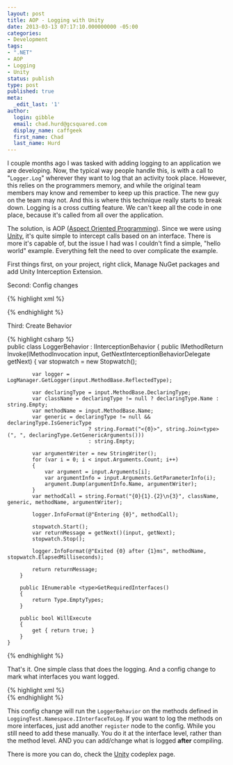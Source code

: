 ```yaml
---
layout: post
title: AOP - Logging with Unity
date: 2013-03-13 07:17:10.000000000 -05:00
categories:
- Development
tags:
- ".NET"
- AOP
- Logging
- Unity
status: publish
type: post
published: true
meta:
  _edit_last: '1'
author:
  login: gibble
  email: chad.hurd@gcsquared.com
  display_name: caffgeek
  first_name: Chad
  last_name: Hurd
---
```

I couple months ago I was tasked with adding logging to an application we are developing. Now, the typical way people handle this, is with a call to "`Logger.Log`" wherever they want to log that an activity took place. However, this relies on the programmers memory, and while the original team members may know and remember to keep up this practice. The new guy on the team may not. And this is where this technique really starts to break down. Logging is a cross cutting feature. We can't keep all the code in one place, because it's called from all over the application.

The solution, is AOP ([Aspect Oriented Programming](http://en.wikipedia.org/wiki/Aspect-oriented_programming "Aspect Oriented Programming")). Since we were using [Unity](http://unity.codeplex.com/releases/view/31277 "Unity"), it's quite simple to intercept calls based on an interface. There is more it's capable of, but the issue I had was I couldn't find a simple, "hello world" example. Everything felt the need to over complicate the example.

First things first, on your project, right click, Manage NuGet packages and add Unity Interception Extension.

Second: Config changes

{% highlight xml %}
<configuration>
   <configsections>
      <section name="unity" type="Microsoft.Practices.Unity.Configuration.UnityConfigurationSection, Microsoft.Practices.Unity.Configuration">
         <unity xmlns="http://schemas.microsoft.com/practices/2010/unity">
            <sectionextension type="Microsoft.Practices.Unity.InterceptionExtension.Configuration.InterceptionConfigurationExtension, Microsoft.Practices.Unity.Interception.Configuration">
               <container>
                  <extension type="Interception">
                     <register type="LoggingTest.Namespace.IInterfaceToLog, LoggingTest.Namespace.Assembly">
                        <interceptor type="InterfaceInterceptor">
                           <interceptionbehavior type="LoggingTest.Namespace.Loggers.LoggerBehavior, LoggingTest.Namespace.Assembly" />
                        </interceptor>
                     </register>
                  </extension>
               </container>
            </sectionextension>
         </unity>
      </section>
   </configsections>
</configuration>
{% endhighlight %}

Third: Create Behavior

{% highlight csharp %}   
	public class LoggerBehavior : IInterceptionBehavior
    {
        public IMethodReturn Invoke(IMethodInvocation input, GetNextInterceptionBehaviorDelegate getNext)
        {
            var stopwatch = new Stopwatch();

            var logger = LogManager.GetLogger(input.MethodBase.ReflectedType);

            var declaringType = input.MethodBase.DeclaringType;
            var className = declaringType != null ? declaringType.Name : string.Empty;
            var methodName = input.MethodBase.Name;
            var generic = declaringType != null && declaringType.IsGenericType
                              ? string.Format("<{0}>", string.Join<type>(", ", declaringType.GetGenericArguments()))
                              : string.Empty;

            var argumentWriter = new StringWriter();
            for (var i = 0; i < input.Arguments.Count; i++)
            {
                var argument = input.Arguments[i];
                var argumentInfo = input.Arguments.GetParameterInfo(i);
                argument.Dump(argumentInfo.Name, argumentWriter);
            }
            var methodCall = string.Format("{0}{1}.{2}\n{3}", className, generic, methodName, argumentWriter);

            logger.InfoFormat(@"Entering {0}", methodCall);

            stopwatch.Start();
            var returnMessage = getNext()(input, getNext);
            stopwatch.Stop();

            logger.InfoFormat(@"Exited {0} after {1}ms", methodName, stopwatch.ElapsedMilliseconds);

            return returnMessage;
        }

        public IEnumerable <type>GetRequiredInterfaces()
        {
            return Type.EmptyTypes;
        }

        public bool WillExecute
        {
            get { return true; }
        }
    }
{% endhighlight %}

That's it. One simple class that does the logging. And a config change to mark what interfaces you want logged.

{% highlight xml %}        
	<register type="LoggingTest.Namespace.IInterfaceToLog, LoggingTest.Namespace.Assembly">
          <interceptor type="InterfaceInterceptor">
          	<interceptionbehavior type="LoggingTest.Namespace.Loggers.LoggerBehavior, LoggingTest.Namespace.Assembly"></interceptionbehavior> 
		  </interceptor>
	</register>
{% endhighlight %}

This config change will run the `LoggerBehavior` on the methods defined in `LoggingTest.Namespace.IInterfaceToLog`. If you want to log the methods on more interfaces, just add another `register` node to the config. While you still need to add these manually. You do it at the interface level, rather than the method level. AND you can add/change what is logged **after** compiling.

There is more you can do, check the [Unity](http://unity.codeplex.com/ "Unity") codeplex page.